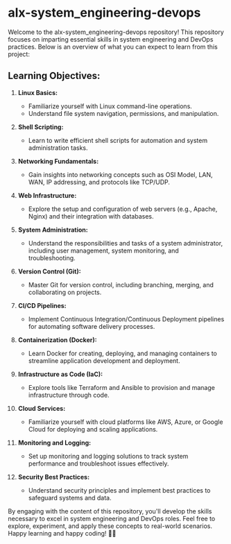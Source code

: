 # alx-system_engineering-devops

Welcome to the alx-system_engineering-devops repository! This repository focuses on imparting essential skills in system engineering and DevOps practices. Below is an overview of what you can expect to learn from this project:

## Learning Objectives:

1. **Linux Basics:**
   - Familiarize yourself with Linux command-line operations.
   - Understand file system navigation, permissions, and manipulation.

2. **Shell Scripting:**
   - Learn to write efficient shell scripts for automation and system administration tasks.

3. **Networking Fundamentals:**
   - Gain insights into networking concepts such as OSI Model, LAN, WAN, IP addressing, and protocols like TCP/UDP.

4. **Web Infrastructure:**
   - Explore the setup and configuration of web servers (e.g., Apache, Nginx) and their integration with databases.

5. **System Administration:**
   - Understand the responsibilities and tasks of a system administrator, including user management, system monitoring, and troubleshooting.

6. **Version Control (Git):**
   - Master Git for version control, including branching, merging, and collaborating on projects.

7. **CI/CD Pipelines:**
   - Implement Continuous Integration/Continuous Deployment pipelines for automating software delivery processes.

8. **Containerization (Docker):**
   - Learn Docker for creating, deploying, and managing containers to streamline application development and deployment.

9. **Infrastructure as Code (IaC):**
   - Explore tools like Terraform and Ansible to provision and manage infrastructure through code.

10. **Cloud Services:**
    - Familiarize yourself with cloud platforms like AWS, Azure, or Google Cloud for deploying and scaling applications.

11. **Monitoring and Logging:**
    - Set up monitoring and logging solutions to track system performance and troubleshoot issues effectively.

12. **Security Best Practices:**
    - Understand security principles and implement best practices to safeguard systems and data.

By engaging with the content of this repository, you'll develop the skills necessary to excel in system engineering and DevOps roles. Feel free to explore, experiment, and apply these concepts to real-world scenarios. Happy learning and happy coding! 🚀🔧
